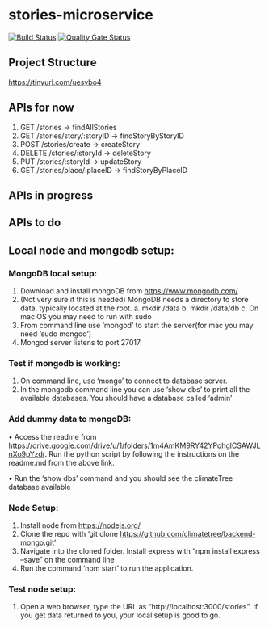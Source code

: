 
# stories-microservice
[![Build Status](https://travis-ci.com/climatetree/backend-mongo.svg?branch=develop)](https://travis-ci.com/climatetree/backend-mongo)
[![Quality Gate Status](https://sonarcloud.io/api/project_badges/measure?project=com.climatetree%3Astories-microservice&metric=alert_status)](https://sonarcloud.io/dashboard?id=com.climatetree%3Astories-microservice)

## Project Structure
https://tinyurl.com/uesvbo4
## APIs for now
1. GET /stories -> findAllStories
2. GET /stories/story/:storyID -> findStoryByStoryID
3. POST /stories/create -> createStory
4. DELETE /stories/:storyId -> deleteStory
5. PUT /stories/:storyId -> updateStory
6. GET /stories/place/:placeID -> findStoryByPlaceID

## APIs in progress
## APIs to do


## Local node and mongodb setup:
### MongoDB local setup:
1.	Download and install mongoDB from https://www.mongodb.com/
2.	(Not very sure if this is needed) MongoDB needs a directory to store data, typically located at the root.
    a.	mkdir /data
    b.	mkdir /data/db
    c.	On mac OS you may need to run with sudo
3.	From command line use ‘mongod’ to start the server(for mac you may need ‘sudo mongod’)
4.	Mongod server listens to port 27017

### Test if mongodb is working:
1.	On command line, use ‘mongo’ to connect to database server.
2.	In the mongodb command line you can use ‘show dbs’ to print all the available databases. You should have a database called ‘admin’

### Add dummy data to mongoDB:
•	Access the readme from https://drive.google.com/drive/u/1/folders/1m4AmKM9RY42YPohglCSAWJLnXo9pYzdr. Run the python script by following the instructions on the readme.md from the above link.

•	Run the ‘show dbs’ command and you should see the climateTree database available

### Node Setup:
1.	Install node from https://nodejs.org/
2.	Clone the repo with ‘git clone https://github.com/climatetree/backend-mongo.git’
3.	Navigate into the cloned folder. Install express with “npm install express –save” on the command line
4.	Run the command ‘npm start’ to run the application. 

### Test node setup:
1.	Open a web browser, type the URL as “http://localhost:3000/stories”. If you get data returned to you, your local setup is good to go.
